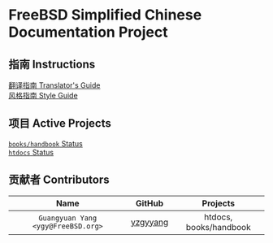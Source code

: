 # FreeBSD Simplified Chinese Documentation Project

## 指南 Instructions

[翻译指南 Translator's Guide](translators_guide.md)  
[风格指南 Style Guide](style_guide.md)

## 项目 Active Projects

[`books/handbook` Status](status/books-handbook.md)  
[`htdocs` Status](status/htdocs.md)

## 贡献者 Contributors

| Name <Email> | GitHub | Projects |  
|:-:|:-:|:-:|
| `Guangyuan Yang <ygy@FreeBSD.org>` | [yzgyyang](https://github.com/yzgyyang) | htdocs, books/handbook |
